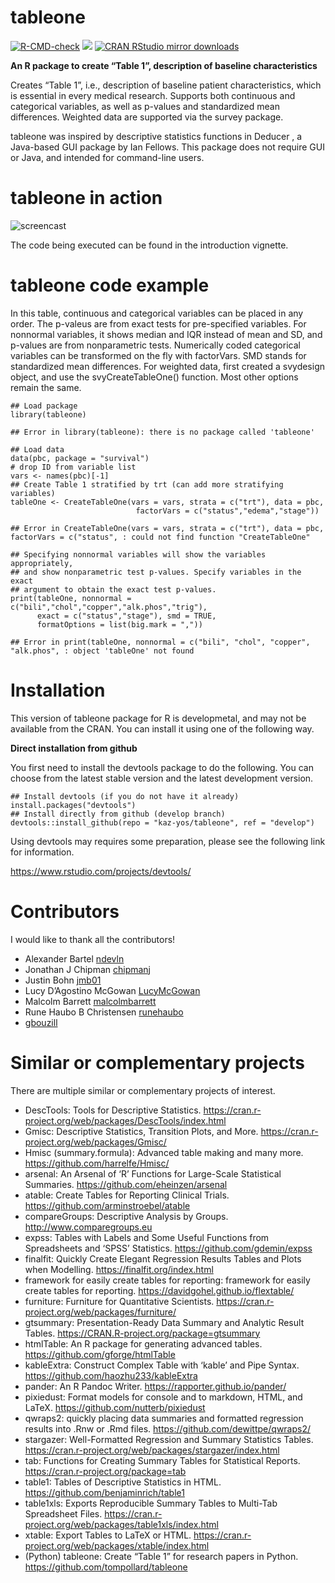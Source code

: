 # tableone

[![R-CMD-check](https://github.com/kaz-yos/tableone/workflows/R-CMD-check/badge.svg)](https://github.com/kaz-yos/tableone/actions)
[![](https://www.r-pkg.org/badges/version/tableone)](https://www.r-pkg.org/pkg/tableone)
[![CRAN RStudio mirror
downloads](https://cranlogs.r-pkg.org/badges/tableone)](https://www.r-pkg.org/pkg/tableone)

**An R package to create “Table 1”, description of baseline
characteristics**

Creates “Table 1”, i.e., description of baseline patient
characteristics, which is essential in every medical research. Supports
both continuous and categorical variables, as well as p-values and
standardized mean differences. Weighted data are supported via the
survey package.

tableone was inspired by descriptive statistics functions in Deducer , a
Java-based GUI package by Ian Fellows. This package does not require GUI
or Java, and intended for command-line users.

# tableone in action

![screencast](tableone.gif "screencast")

The code being executed can be found in the introduction vignette.

# tableone code example

In this table, continuous and categorical variables can be placed in any
order. The p-valeus are from exact tests for pre-specified variables.
For nonnormal variables, it shows median and IQR instead of mean and SD,
and p-values are from nonparametric tests. Numerically coded categorical
variables can be transformed on the fly with factorVars. SMD stands for
standardized mean differences. For weighted data, first created a
svydesign object, and use the svyCreateTableOne() function. Most other
options remain the same.

    ## Load package
    library(tableone)

    ## Error in library(tableone): there is no package called 'tableone'

    ## Load data
    data(pbc, package = "survival")
    # drop ID from variable list
    vars <- names(pbc)[-1]
    ## Create Table 1 stratified by trt (can add more stratifying variables)
    tableOne <- CreateTableOne(vars = vars, strata = c("trt"), data = pbc,
                                factorVars = c("status","edema","stage"))

    ## Error in CreateTableOne(vars = vars, strata = c("trt"), data = pbc, factorVars = c("status", : could not find function "CreateTableOne"

    ## Specifying nonnormal variables will show the variables appropriately,
    ## and show nonparametric test p-values. Specify variables in the exact
    ## argument to obtain the exact test p-values.
    print(tableOne, nonnormal = c("bili","chol","copper","alk.phos","trig"),
          exact = c("status","stage"), smd = TRUE,
          formatOptions = list(big.mark = ","))

    ## Error in print(tableOne, nonnormal = c("bili", "chol", "copper", "alk.phos", : object 'tableOne' not found

# Installation

This version of tableone package for R is developmetal, and may not be
available from the CRAN. You can install it using one of the following
way.

**Direct installation from github**

You first need to install the devtools package to do the following. You
can choose from the latest stable version and the latest development
version.

    ## Install devtools (if you do not have it already)
    install.packages("devtools")
    ## Install directly from github (develop branch)
    devtools::install_github(repo = "kaz-yos/tableone", ref = "develop")

Using devtools may requires some preparation, please see the following
link for information.

<https://www.rstudio.com/projects/devtools/>

# Contributors

I would like to thank all the contributors!

-   Alexander Bartel [ndevln](https://github.com/ndevln)
-   Jonathan J Chipman [chipmanj](https://github.com/chipmanj)
-   Justin Bohn [jmb01](https://github.com/jmb01)
-   Lucy D’Agostino McGowan
    [LucyMcGowan](https://github.com/LucyMcGowan)
-   Malcolm Barrett [malcolmbarrett](https://github.com/malcolmbarrett)
-   Rune Haubo B Christensen [runehaubo](https://github.com/runehaubo)
-   [gbouzill](https://github.com/gbouzill)

# Similar or complementary projects

There are multiple similar or complementary projects of interest.

-   DescTools: Tools for Descriptive Statistics.
    <https://cran.r-project.org/web/packages/DescTools/index.html>
-   Gmisc: Descriptive Statistics, Transition Plots, and More.
    <https://cran.r-project.org/web/packages/Gmisc/>
-   Hmisc (summary.formula): Advanced table making and many more.
    <https://github.com/harrelfe/Hmisc/>
-   arsenal: An Arsenal of ‘R’ Functions for Large-Scale Statistical
    Summaries. <https://github.com/eheinzen/arsenal>
-   atable: Create Tables for Reporting Clinical Trials.
    <https://github.com/arminstroebel/atable>
-   compareGroups: Descriptive Analysis by Groups.
    <http://www.comparegroups.eu>
-   expss: Tables with Labels and Some Useful Functions from
    Spreadsheets and ‘SPSS’ Statistics.
    <https://github.com/gdemin/expss>
-   finalfit: Quickly Create Elegant Regression Results Tables and Plots
    when Modelling. <https://finalfit.org/index.html>
-   framework for easily create tables for reporting: framework for
    easily create tables for reporting.
    <https://davidgohel.github.io/flextable/>
-   furniture: Furniture for Quantitative Scientists.
    <https://cran.r-project.org/web/packages/furniture/>
-   gtsummary: Presentation-Ready Data Summary and Analytic Result
    Tables. <https://CRAN.R-project.org/package=gtsummary>
-   htmlTable: An R package for generating advanced tables.
    <https://github.com/gforge/htmlTable>
-   kableExtra: Construct Complex Table with ‘kable’ and Pipe Syntax.
    <https://github.com/haozhu233/kableExtra>
-   pander: An R Pandoc Writer. <https://rapporter.github.io/pander/>
-   pixiedust: Format models for console and to markdown, HTML, and
    LaTeX. <https://github.com/nutterb/pixiedust>
-   qwraps2: quickly placing data summaries and formatted regression
    results into .Rnw or .Rmd files.
    <https://github.com/dewittpe/qwraps2/>
-   stargazer: Well-Formatted Regression and Summary Statistics Tables.
    <https://cran.r-project.org/web/packages/stargazer/index.html>
-   tab: Functions for Creating Summary Tables for Statistical Reports.
    <https://cran.r-project.org/package=tab>
-   table1: Tables of Descriptive Statistics in HTML.
    <https://github.com/benjaminrich/table1>
-   table1xls: Exports Reproducible Summary Tables to Multi-Tab
    Spreadsheet Files.
    <https://cran.r-project.org/web/packages/table1xls/index.html>
-   xtable: Export Tables to LaTeX or HTML.
    <https://cran.r-project.org/web/packages/xtable/index.html>
-   (Python) tableone: Create “Table 1” for research papers in Python.
    <https://github.com/tompollard/tableone>

